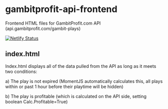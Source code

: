 # gambitprofit-api-frontend
Frontend HTML files for GambitProfit.com API (api.gambitprofit.com/gambit-plays)

[![Netlify Status](https://api.netlify.com/api/v1/badges/627b47ad-e30f-4cb9-aaa4-0e5fb34aef98/deploy-status)](https://app.netlify.com/sites/gambitprofit-api-frontend/deploys)


## index.html

Index.html displays all of the data pulled from the API as long as it meets two conditions:

a) The play is not expired (MomentJS automatically calculates this, all plays within or past 1 hour before their playtime will be hidden)

b) The play is profitable (which is calculated on the API side, setting boolean Calc.Profitable=True)
